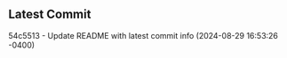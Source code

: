 
## Latest Commit
54c5513 - Update README with latest commit info (2024-08-29 16:53:26 -0400) <Yunxi-Zhou>
